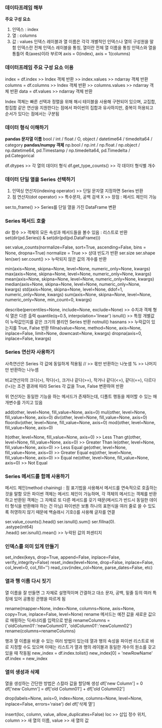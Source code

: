 ### 데이타프레임 해부

**주요 구성 요소**
1. 인덱스 : index
2. 열        : columns
3. 값        : values
인덱스 레이블과 열 이름은 각각 개별적인 인덱스나 열의 구성원을 말함
인덱스란 전체 인덱스 레이블을 통칭, 열이란 전체 열 이름을 통칭
인덱스와 열을  통틀어 축(axes)이라 부르며 axis = 0(index), axis = 1(columns)

### 데이터프레임 주요 구성 요소 이용

index = df.index            >> Index 객체 반환    >> index.values       >> ndarray 객체 반환
columns = df.columns   >> Index 객체 반환    >> columns.values  >> ndarray 객체 반환
data = df.values            >> ndarray 객체 반환 

Index 객체는 빠른 선택과 정렬을 위해 해시 테이블을 사용해 구현되어 있으며, 교집합, 합집합 같은 연산을 지원한다는 점에서 파이썬의 집합과 유사하지만, 중복이 허용되고 순서가 있다는 점에서는 구분됨

### 데이터 형식 이해하기

**pandas 문자열 이름**
bool / int / float / O, object / datetime64 / timedelta64 / category
**pandas/numpy 객체**
np.bool / np.int / np.float / np.object / np.datetime64, pd.Timestamp / np.timedelta64, pd.Timedelta / pd.Categorical

df.dtypes >> 각 열의 데이터 형식
df.get_type_counts() >> 각 데이터 형식별 개수

### 데이터 단일 열을 Series 선택하기

1. 인덱싱 연산자(indexing operator) >> 단일 문자열 지정하면 Series 반환
2. 점 연산자(dot operator) >> 특수문자, 공백 검색 X >> 장점 : 메서드 체인이 가능

ser.to_frame() >> Series를 단일 열을 가진 DataFrame 변환

### Series 메서드 호출

dir 함수 >> 객체의 모든 속성과 메서드들을 볼수 있음 : 리스트로 반환
set(dir(pd.Series)) & set(dir(pd(pd.DataFrame)))

ser.value_counts(normalize=False, sort=True, ascending=False, bins = None, dropna=True)
normalize = True >> 상대 빈도가 반환
ser.size
ser.shape
len(ser)
ser.count() >> 누락되지 않은 값의 개수를 반환

min(axis=None, skipna=None, level=None, numeric_only=None, kwargs)
max(axis=None, skipna=None, level=None, numeric_only=None, kwargs)
mean(axis=None, skipna=None, level=None, numeric_only=None, kwargs)
median(axis=None, skipna=None, level=None, numeric_only=None, kwargs)
std(axis=None, skipna=None, level=None, ddof=1, numeric_only=None, kwargs)
sum(axis=None, skipna=None, level=None, numeric_only=None, min_count=0, kwargs)

describe(percentiles=None, include=None, exclude=None) >> 수치과 객체 형식 열은 다른 출력
quantile(q=0.5, interpolation='linear')
isnull() >> 특정 개별값이 누락값인지를 같은 크기의 블리언 Series 반환
notnull() 
hasnans >> 누락값이 있는지를 True, False 반환
fillna(value=None, method=None, axis=None, inplace=False, limit=None, downcast=None, kwargs)
dropna(axis=0, inplace=False, kwargs)

### Series 연산자 사용하기

사측연산은 Series 각 값에 동일하게 적용됨
// >> 몫만 반환하는 나눗셈
% >> 나머지만 반환하는 나누셈

비교연산자의 크다(>), 작다(<), 크거나 같다(>=), 작거나 같다(<=), 같다(==), 다르다(!=)는 조견 결과에 따라 Series 각 값을 True, False 변환하여 반환

위 연산자는 동일한 기능을 하는 메서드가 존재하는데, 디폴트 행동을 제어할 수 있는 매개변수를 가지고 있음

add(other, level=None, fill_value=None, axis=0)
mul(other, level=None, fill_value=None, axis=0)
div(other, level=None, fill_value=None, axis=0)
floordiv(other, level=None, fill_value=None, axis=0)
mod(other, level=None, fill_value=None, axis=0)

lt(other, level=None, fill_value=None, axis=0)    >> Less Than
gt(other, level=None, fill_value=None, axis=0)   >> Greater Than
le(other, level=None, fill_value=None, axis=0)   >> Less Equal
ge(other, level=None, fill_value=None, axis=0)  >> Greater Equal
eq(other, level=None, fill_value=None, axis=0)  >> Equal
ne(other, level=None, fill_value=None, axis=0)  >> Not Equal

### Series 메서드를 함께 사용하기

메서드 체인(method chaining) : 점 표기법을 사용해서 메서드를 연속적으로 호출하는 것을 말함
모든 파이썬 객체는 메서드 체인이 가능하며, 각 객체의 메서드는 객체를 반환하고 반환된 객체는 그 자체로 또 다른 메서드를 갖기 때문(메서드가 반드시 동일한 데이터 형식을 반환해야 하는 건 아님)
파이썬은 보통 하나의 표현식을 여러 줄로 쓸 수 있도록 허영하지 않기 때문에 백슬래시 기호(\)를 사용해 글자를 연결

ser.value_counts().head()
ser.isnull().sum()
ser.fillna(0).\
  .astype(int64)\
  .head()
ser.isnull().mean() >> 누락된 값의 퍼센티지

### 인덱스를 의미 있게 만들기

set_index(keys, drop=True, append=False, inplace=False, verify_integrity=False)
reset_index(level=None, drop=False, inplace=False, col_level=0, col_fill='')
read_csv(index_col=None, parse_dates=False, etc)

### 열과 행 이름 다시 짓기

열 이름을 잘 만들면 그 자체로 설명적이며 간결하고 대소 문자, 공백, 밑줄 등의 여러 특징에 있어 공통된 관행을 따르게 됨

rename(mapper=None, index=None, columns=None, axis=None, copy=True, inplace=False, level=None)
rename 메서드는 예전 값을 새로운 값으로 매핑하는 딕셔너리를 입력으로 받음
renameColumns = {'oldColumn01':'newColumn01', 'oldColumn01':'newColumn02'}
rename(columns=renameColumns)

행과 열 이름을 바꿀 수 있는 여러 방법이 있는데 열과 행의 속성을 파이썬 리스트로 바로 지정할 수도 있으며 이때는 리스트가 열과 행의 레이블과 동일한 개수의 원소를 갖고 있을 때 작동됨
new_index = df.index.tolist() 
new_index[0] = 'newRowName'
df.index = new_index

### 열의 생성과 삭제

열을 생성하는 간단한 방법은 스칼라 값을 할당해 생성
df['new Column'] = 0
df['new Column'] = df['old Column01'] + df['old Column02']

drop(labels=None, axis=0, index=None, columns=None, level=None, inplace=False, errors='raise')
del df['삭제 열']

insert(loc, column, value, allow_duplicates=False)
loc >> 삽입 정수 위치, column >> 새 열의 이름, value >> 새 열의 값






